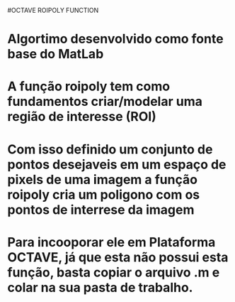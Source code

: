 #OCTAVE ROIPOLY FUNCTION


# Algortimo desenvolvido como fonte base do MatLab
# A função roipoly tem como fundamentos criar/modelar uma região de interesse (ROI)
# Com isso definido um conjunto de pontos desejaveis em um espaço de pixels de uma imagem a função roipoly cria um poligono com os pontos de interrese da imagem
# Para incooporar ele em Plataforma OCTAVE, já que esta não possui esta função, basta copiar o arquivo .m e colar na sua pasta de trabalho.
